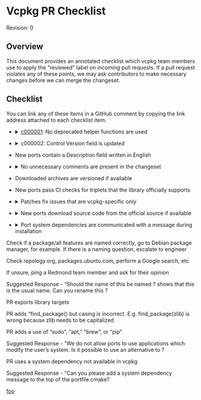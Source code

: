 Vcpkg PR Checklist
=====================
Revision: 0

## Overview
This document provides an annotated checklist which vcpkg team members use to apply the "reviewed" label on incoming pull requests. If a pull request violates any of these points, we may ask contributors to make necessary changes before we can merge the changeset.

## Checklist

You can link any of these items in a GitHub comment by copying the link address attached to each checklist item.

- <details id=c000001>
    <summary><a href=#c000001>c000001</a>: No deprecated helper functions are used</summary>

    See [Maintainer Guidelines and Policies](maintainer-guide.md#Avoid-deprecated-helper-functions)
</details>


- <details id=c000002>
    <summary>c000002: Control Version field is updated</summary>

    See [Maintainer Guidelines and Policies](maintainer-guide.md#Avoid-deprecated-helper-functions#versioning)

</details>

- <a id=c000003></a>New ports contain a Description field written in English

- <details>
    <summary>No unnecessary comments are present in the changeset</summary>

    See [Maintainer Guidelines and Policies](maintainer-guide.md#Avoid-deprecated-helper-functions#Avoid-excessive-comments-in-portfiles)

</details>

- Downloaded archives are versioned if available

- New ports pass CI checks for triplets that the library officially supports

- <details>
    <summary>Patches fix issues that are vcpkg-specific only</summary>

    If possible, patches to the library source code should be upstreamed to the library's official repository. Opening up a pull request on the library's repository will help to improve the library for everyone, not just vcpkg users.

</details>

- <details>
    <summary>New ports download source code from the official source if available</summary>

</details>

- <details>
    <summary>Port system dependencies are communicated with a message during installation</summary>

    Example:
    ```cmake
    message(STATUS "${PORT} has system dependencies on")

    ```

</details>
Check if a package/all features are named correctly, go to Debian package manager, for example. If there is a naming question, escalate to engineer 

Check repology.org, packages.ubuntu.com, perform a Google search, etc 

If unsure, ping a Redmond team member and ask for their opinion 

Suggested Response - “Should the name of this <port or feature> be named <name>? <Resource> shows that this is the usual name. Can you rename this <port or feature>? 

PR exports library targets 

PR adds “find_package(<port>) but casing is incorrect. E.g. find_package(zlib) is wrong because zlib needs to be capitalized	 

PR adds a use of “sudo”, “apt,” “brew”, or “pip” 

Suggested Response - “We do not allow ports to use applications which modify the user’s system. Is it possible to use an alternative to <application>? 

PR uses a system dependency not available in vcpkg 

Suggested Response - “Can you please add a system dependency message to the top of the portfile.cmake? <System dependency message> 

[foo](#c000003)
